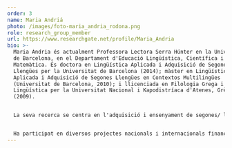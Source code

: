 ```yaml
---
order: 3
name: Maria Andriá
photo: /images/foto-maria_andria_rodona.png
role: research_group_member
url: https://www.researchgate.net/profile/Maria_Andria
bio: >-
  Maria Andria és actualment Professora Lectora Serra Húnter en la Universitat
  de Barcelona, en el Departament d'Educació Lingüística, Científica i
  Matemàtica. És doctora en Lingüística Aplicada i Adquisició de Segones
  Llengües per la Universitat de Barcelona (2014); màster en Lingüística
  Aplicada i Adquisició de Segones Llengües en Contextos Multilingües
  (Universitat de Barcelona, 2010); i llicenciada en Filologia Grega i
  Lingüística per la Universitat Nacional i Kapodistríaca d'Atenes, Grècia
  (2009).


  La seva recerca se centra en l'adquisició i ensenyament de segones/ llengües  estrangeres (L2), la influència interlingüística, el context d'aprenentatge (llengua estrangera versus segona llengua i estades a l'estranger), la pragmàtica en L2, les diferències individuals (motivació), l'aprenentatge d'idiomes assistit per dispositius mòbils (MALL) i la formació del professorat.


  Ha participat en diversos projectes nacionals i internacionals finançats sobre adquisició i ensenyament de llengües estrangeres. També està activament involucrada en la formació i el desenvolupament professional de docents d'idiomes en formació i en exercici.
---
```

